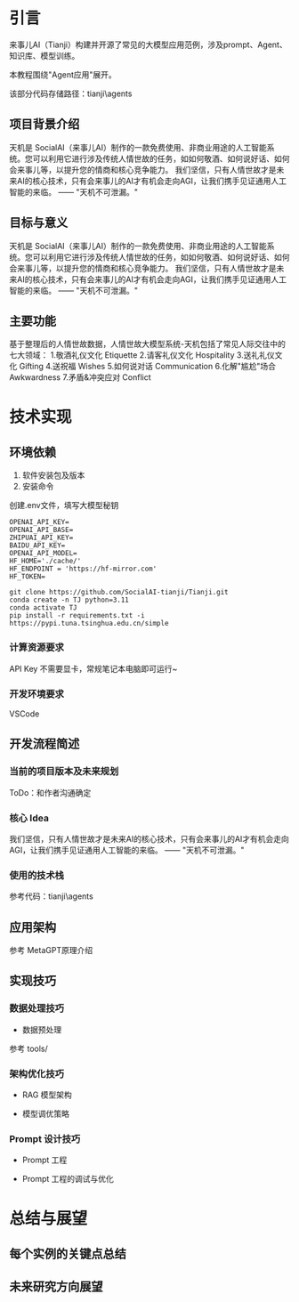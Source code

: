 # 引言

来事儿AI（Tianji）构建并开源了常见的大模型应用范例，涉及prompt、Agent、知识库、模型训练。

本教程围绕"Agent应用"展开。

该部分代码存储路径：tianji\agents

## 项目背景介绍
天机是 SocialAI（来事儿AI）制作的一款免费使用、非商业用途的人工智能系统。您可以利用它进行涉及传统人情世故的任务，如如何敬酒、如何说好话、如何会来事儿等，以提升您的情商和核心竞争能力。
我们坚信，只有人情世故才是未来AI的核心技术，只有会来事儿的AI才有机会走向AGI，让我们携手见证通用人工智能的来临。 —— "天机不可泄漏。"


## 目标与意义
天机是 SocialAI（来事儿AI）制作的一款免费使用、非商业用途的人工智能系统。您可以利用它进行涉及传统人情世故的任务，如如何敬酒、如何说好话、如何会来事儿等，以提升您的情商和核心竞争能力。
我们坚信，只有人情世故才是未来AI的核心技术，只有会来事儿的AI才有机会走向AGI，让我们携手见证通用人工智能的来临。 —— "天机不可泄漏。"


## 主要功能

基于整理后的人情世故数据，人情世故大模型系统-天机包括了常见人际交往中的七大领域：
1.敬酒礼仪文化 Etiquette 
2.请客礼仪文化 Hospitality 
3.送礼礼仪文化 Gifting 
4.送祝福 Wishes 
5.如何说对话 Communication 
6.化解"尴尬"场合 Awkwardness 
7.矛盾&冲突应对 Conflict



# 技术实现

## 环境依赖

1. 软件安装包及版本
2. 安装命令

创建.env文件，填写大模型秘钥

``` env
OPENAI_API_KEY=
OPENAI_API_BASE=
ZHIPUAI_API_KEY=
BAIDU_API_KEY=
OPENAI_API_MODEL=
HF_HOME='./cache/'
HF_ENDPOINT = 'https://hf-mirror.com'
HF_TOKEN=
```

``` shell
git clone https://github.com/SocialAI-tianji/Tianji.git
conda create -n TJ python=3.11
conda activate TJ
pip install -r requirements.txt -i https://pypi.tuna.tsinghua.edu.cn/simple

```

### 计算资源要求

<!-- 说明应用所需的计算资源，如 CPU、GPU、内存等，以及推荐的硬件配置。 -->

API Key
不需要显卡，常规笔记本电脑即可运行~

### 开发环境要求

<!-- 指明搭建应用开发环境所需的软件和工具，如操作系统、IDE 等，以及相关配置要求。 -->

VSCode

## 开发流程简述

### 当前的项目版本及未来规划
ToDo：和作者沟通确定


### 核心 Idea

<!-- 简洁明了地阐述应用的核心理念和创新点，引导读者深入理解应用的设计初衷。 -->

我们坚信，只有人情世故才是未来AI的核心技术，只有会来事儿的AI才有机会走向AGI，让我们携手见证通用人工智能的来临。 —— "天机不可泄漏。"


### 使用的技术栈

参考代码：tianji\agents


## 应用架构

<!-- 展示应用的整体架构，包括各个模块之间的关系和交互方式，帮助读者理解应用的组织结构和工作原理。注：在书写时，需要从 RAG 的一般框架出发，使读者能够理解该应用与教程内容的关联。 -->

参考 MetaGPT原理介绍

## 实现技巧

### 数据处理技巧

- 数据预处理

参考 tools/

<!-- 介绍如何对原始数据进行预处理，包括多类型数据清洗、标准化、向量化等，以满足 RAG 模型的输入要求。 -->

### 架构优化技巧

- RAG 模型架构

<!-- 解释 RAG 模型的整体架构，包括 索引、检索器 Retriver、生成器 Generator 等组件的功能和交互方式。 -->

- 模型调优策略

<!-- 介绍如何通过超参数调优、模型微调等技巧来优化增强 RAG 应用的性能和效果。 -->

### Prompt 设计技巧

- Prompt 工程

<!-- 讨论如何设计有效的 Prompt 工程，以提高模型对于用户输入的理解和生成能力。 -->

- Prompt 工程的调试与优化

<!-- 指导如何对 Prompt 工程进行调试和优化，以提高模型的响应质量和用户体验。 -->

# 总结与展望

## 每个实例的关键点总结

## 未来研究方向展望
